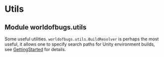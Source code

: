 # Utils

<a id="worldofbugs.utils"></a>

## Module worldofbugs.utils

Some useful utilities. `worldofbugs.utils.BuildResolver` is perhaps the most useful, it allows one to specify search paths for Unity environment builds, see [GettingStarted](../../GettingStarted/index.md) for details.

